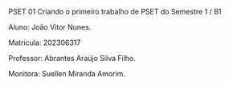 PSET 01
Criando o primeiro trabalho de PSET do Semestre 1 / B1

Aluno: João Vitor Nunes.

Matricula: 202306317

Professor: Abrantes Araújo Silva Filho.

Monitora: Suellen Miranda Amorim.
